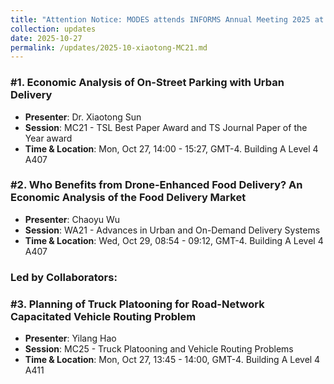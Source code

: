 ```yaml
---
title: "Attention Notice: MODES attends INFORMS Annual Meeting 2025 at Atlanta, GA, Oct 27th to Oct 29th."
collection: updates
date: 2025-10-27
permalink: /updates/2025-10-xiaotong-MC21.md
---
```

### #1. Economic Analysis of On-Street Parking with Urban Delivery
- **Presenter**: Dr. Xiaotong Sun
- **Session**: MC21 - TSL Best Paper Award and TS Journal Paper of the Year award
- **Time & Location**: Mon, Oct 27, 14:00 - 15:27, GMT-4. Building A Level 4 A407

### #2. Who Benefits from Drone-Enhanced Food Delivery? An Economic Analysis of the Food Delivery Market
- **Presenter**: Chaoyu Wu
- **Session**: WA21 - Advances in Urban and On-Demand Delivery Systems
- **Time & Location**: Wed, Oct 29, 08:54 - 09:12, GMT-4. Building A Level 4 A407

### Led by Collaborators:
### #3. Planning of Truck Platooning for Road-Network Capacitated Vehicle Routing Problem
- **Presenter**: Yilang Hao
- **Session**: MC25 - Truck Platooning and Vehicle Routing Problems
- **Time & Location**: Mon, Oct 27, 13:45 - 14:00, GMT-4. Building A Level 4 A411
